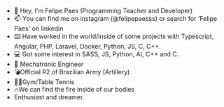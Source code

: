 - 🤘  Hey, I'm Felipe Paes (Programming Teacher and Developer)
- 📫 You can find me on instagram (@felipepaesss) or search for 'Felipe Paes' on linkedin
- ⌨️ Have worked in the world/inside of some projects with Typescript, Angular, PHP, Laravel, Docker, Python, JS, C, C++.
- 💻 Got some interest in SASS, JS, Python, AI, C++ and C.
- 🦾 Mechatronic Engineer
- 💣Official R2 of Brazilian Army (Artillery)
- 🏋🏽Gym/Table Tennis
- 🔥We can find the fire inside of our bodies
- Enthusiast and dreamer.

